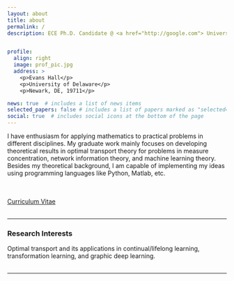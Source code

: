 ```yaml
---
layout: about
title: about
permalink: /
description: ECE Ph.D. Candidate @ <a href="http://google.com"> University of Delaware </a>


profile:
  align: right
  image: prof_pic.jpg
  address: >
    <p>Evans Hall</p>
    <p>University of Delaware</p>
    <p>Newark, DE, 19711</p>

news: true  # includes a list of news items
selected_papers: false # includes a list of papers marked as "selected={true}"
social: true  # includes social icons at the bottom of the page
---
```


I have enthusiasm for applying mathematics to practical problems in different disciplines. My graduate work mainly focuses on developing theoretical results in optimal transport theory for problems in measure concentration, network information theory, and machine learning theory. Besides my theoretical background, I am capable of implementing my ideas using programming languages like Python, Matlab, etc. 



<br>
<br>
<a href="../intro/Yikun_CV.pdf">Curriculum Vitae</a><br>
<br>
<hr>

<h3>Research Interests</h3>
Optimal transport and its applications in continual/lifelong learning, transformation learning, and graphic deep learning. 
<br>
<br>
<hr>




<!---- `prof_pic.jpg` and put it in the `img/` folder.

# Put your address / P.O. box / other info right below your picture. You can also disable any these elements by editing `profile` property of the YAML header of your `_pages/about.md`. Edit # `_bibliography/papers.bib` and Jekyll will render your [publications page](/al-folio/publications/) automatically.

# Link to your social media connections, too. This theme is set up to use [Font Awesome icons](http://fortawesome.github.io/Font-Awesome/) and [Academicons](https://jpswalsh.github.io/academicons/), like the ones below. Add your Facebook, Twitter, LinkedIn, Google Scholar, or just disable all of them.
---->


